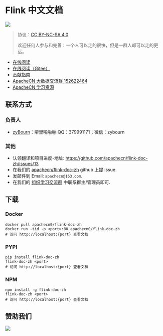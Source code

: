 # Flink 中文文档

![](logo.png)

> 协议：[CC BY-NC-SA 4.0](http://creativecommons.org/licenses/by-nc-sa/4.0/)
> 
> 欢迎任何人参与和完善：一个人可以走的很快，但是一群人却可以走的更远。

* [在线阅读](https://apachecn.github.io/flink-doc-zh)
* [在线阅读（Gitee）](https://apachecn.gitee.io/flink-doc-zh/)
* [贡献指南](CONTRIBUTING.md)
* [ApacheCN 大数据交流群 152622464](http://shang.qq.com/wpa/qunwpa?idkey=30e5f1123a79867570f665aa3a483ca404b1c3f77737bc01ec520ed5f078ddef)
* [ApacheCN 学习资源](http://www.apachecn.org/)

## 联系方式

### 负责人

+   [zyBourn](https://github.com/zyBourn)：噼里啪啦嘣 QQ：379991171；微信：zybourn

### 其他

*   认领翻译和项目进度-地址: <https://github.com/apachecn/flink-doc-zh/issues/13>
*   在我们的 [apachecn/flink-doc-zh](https://github.com/apachecn/flink-doc-zh) github 上提 issue.
*   发邮件到 Email: `apachecn@163.com`.
*   在我们的 [组织学习交流群](http://www.apachecn.org/organization/348.html) 中联系群主/管理员即可.

## 下载

### Docker

```
docker pull apachecn0/flink-doc-zh
docker run -tid -p <port>:80 apachecn0/flink-doc-zh
# 访问 http://localhost:{port} 查看文档
```

### PYPI

```
pip install flink-doc-zh
flink-doc-zh <port>
# 访问 http://localhost:{port} 查看文档
```

### NPM

```
npm install -g flink-doc-zh
flink-doc-zh <port>
# 访问 http://localhost:{port} 查看文档
```

## 赞助我们

![](http://data.apachecn.org/img/about/donate.jpg)
